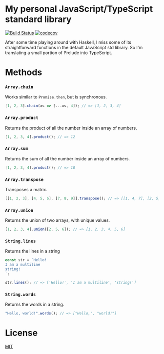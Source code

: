 # My personal JavaScript/TypeScript standard library

[![Build Status](https://github.com/micheleriva/std/actions/workflows/coverage.yml/badge.svg?branch=main)](https://github.com/micheleriva/std/actions/workflows/coverage.yml)
[![codecov](https://codecov.io/gh/micheleriva/std/branch/main/graph/badge.svg?token=9J4v8p0hSI)](https://codecov.io/gh/micheleriva/std)

After some time playing around with Haskell, I miss some of its straightforward functions in the default JavaScript std library. So I'm translating a small portion of Prelude into TypeScript.

# Methods

### `Array.chain`
Works similar to `Promise.then`, but is synchronous.

```js
[1, 2, 3].chain(xs => [...xs, 4]); // => [1, 2, 3, 4]
```

### `Array.product`
Returns the product of all the number inside an array of numbers.

```js
[1, 2, 3, 4].product(); // => 12
```

### `Array.sum`
Returns the sum of all the number inside an array of numbers.

```js
[1, 2, 3, 4].product(); // => 10
```

### `Array.transpose`
Transposes a matrix.

```js
[[1, 2, 3], [4, 5, 6], [7, 8, 9]].transpose(); // => [[1, 4, 7], [2, 5, 8], [3, 6, 9]]
```

### `Array.union`
Returns the union of two arrays, with unique values.

```js
[1, 2, 3, 4].union([2, 5, 6]); // => [1, 2, 3, 4, 5, 6]
```

### `String.lines`
Returns the lines in a string

```js
const str = `Hello!
I am a multiline
string!
`;

str.lines(); // => ['Hello!', 'I am a multiline', 'string!']
```

### `String.words`
Returns the words in a string.

```js
"Hello, world!".words(); // => ["Hello,", "world!"]
```

# License
[MIT](/LICENSE.md)
